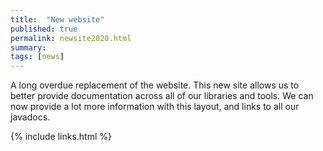 ```yaml
---
title:  "New website"
published: true
permalink: newsite2020.html
summary: 
tags: [news]
---
```


A long overdue replacement of the website.  This new site allows us to better provide documentation across all of our libraries and tools.  We can now provide a lot more information with this layout, and links to all our javadocs.

{% include links.html %}
